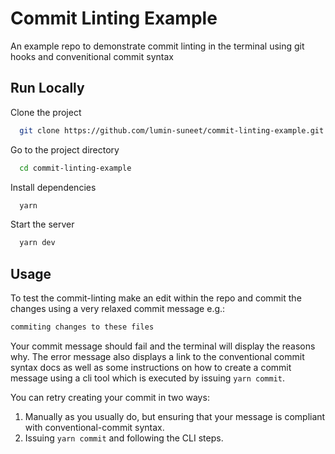 
# Commit Linting Example

An example repo to demonstrate commit linting in the terminal using git hooks and convenitional commit syntax


## Run Locally

Clone the project

```bash
  git clone https://github.com/lumin-suneet/commit-linting-example.git
```

Go to the project directory

```bash
  cd commit-linting-example
```

Install dependencies

```bash
  yarn
```

Start the server

```bash
  yarn dev
```


## Usage

To test the commit-linting make an edit within the repo and commit the changes using a very relaxed commit message e.g.:

```bash
commiting changes to these files

```

Your commit message should fail and the terminal will display the reasons why. The error message also displays a link to the conventional commit syntax docs as well as some instructions on how to create a commit message using a cli tool which is executed by issuing `yarn commit`.

You can retry creating your commit in two ways:
  1. Manually as you usually do, but ensuring that your message is compliant with conventional-commit syntax.
  2. Issuing `yarn commit` and following the CLI steps.



